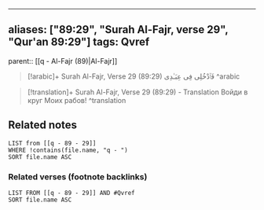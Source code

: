 
---
aliases: ["89:29", "Surah Al-Fajr, verse 29", "Qur'an 89:29"]
tags: Qvref
---

parent:: [[q - Al-Fajr (89)|Al-Fajr]]

> [!arabic]+ Surah Al-Fajr, Verse 29 (89:29)
> <span class="quran-arabic">فَٱدْخُلِى فِى عِبَـٰدِى</span>
^arabic

> [!translation]+ Surah Al-Fajr, Verse 29 (89:29) - Translation
> Войди в круг Моих рабов!
^translation



## Related notes
```dataview
LIST from [[q - 89 - 29]]
WHERE !contains(file.name, "q - ")
SORT file.name ASC
```

### Related verses (footnote backlinks)
```dataview
LIST FROM [[q - 89 - 29]] AND #Qvref
SORT file.name ASC
```

